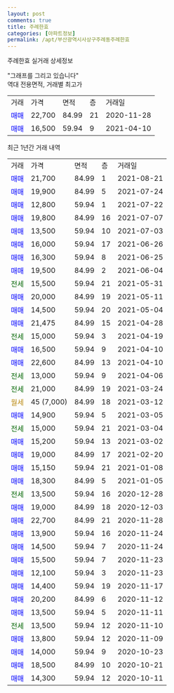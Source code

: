 ```yaml
---
layout: post
comments: true
title: 주례한효
categories: [아파트정보]
permalink: /apt/부산광역시사상구주례동주례한효
---
```


주례한효 실거래 상세정보

<script type="text/javascript">
  google.charts.load('current', {'packages':['line', 'corechart']});
  google.charts.setOnLoadCallback(drawChart);

  function drawChart() {
    var data = new google.visualization.DataTable();
    data.addColumn('date', '거래일');
    data.addColumn('number', "매매");
    data.addColumn('number', "전세");
    data.addColumn('number', "전매");

    data.addRows([[new Date(Date.parse("2021-08-21")), 21700, null, null], [new Date(Date.parse("2021-07-24")), 19900, null, null], [new Date(Date.parse("2021-07-22")), 12800, null, null], [new Date(Date.parse("2021-07-07")), 19800, null, null], [new Date(Date.parse("2021-07-03")), 13500, null, null], [new Date(Date.parse("2021-06-26")), 16000, null, null], [new Date(Date.parse("2021-06-25")), 16300, null, null], [new Date(Date.parse("2021-06-04")), 19500, null, null], [new Date(Date.parse("2021-05-31")), null, 15500, null], [new Date(Date.parse("2021-05-11")), 20000, null, null], [new Date(Date.parse("2021-05-04")), 14500, null, null], [new Date(Date.parse("2021-04-28")), 21475, null, null], [new Date(Date.parse("2021-04-19")), null, 15000, null], [new Date(Date.parse("2021-04-10")), 16500, null, null], [new Date(Date.parse("2021-04-10")), 22600, null, null], [new Date(Date.parse("2021-04-06")), null, 13000, null], [new Date(Date.parse("2021-03-24")), null, 21000, null], [new Date(Date.parse("2021-03-12")), null, null, null], [new Date(Date.parse("2021-03-05")), 14900, null, null], [new Date(Date.parse("2021-03-04")), null, 15000, null], [new Date(Date.parse("2021-03-02")), 15200, null, null], [new Date(Date.parse("2021-02-20")), 19000, null, null], [new Date(Date.parse("2021-01-08")), 15150, null, null], [new Date(Date.parse("2021-01-05")), 18300, null, null], [new Date(Date.parse("2020-12-28")), null, 13500, null], [new Date(Date.parse("2020-12-03")), 19000, null, null], [new Date(Date.parse("2020-11-28")), 22700, null, null], [new Date(Date.parse("2020-11-24")), 13900, null, null], [new Date(Date.parse("2020-11-24")), 14500, null, null], [new Date(Date.parse("2020-11-23")), 15500, null, null], [new Date(Date.parse("2020-11-23")), 12100, null, null], [new Date(Date.parse("2020-11-17")), 14400, null, null], [new Date(Date.parse("2020-11-12")), 20200, null, null], [new Date(Date.parse("2020-11-11")), 13500, null, null], [new Date(Date.parse("2020-11-10")), null, 13500, null], [new Date(Date.parse("2020-11-09")), 13800, null, null], [new Date(Date.parse("2020-10-23")), 14000, null, null], [new Date(Date.parse("2020-10-21")), 18500, null, null], [new Date(Date.parse("2020-10-11")), 14300, null, null]]);

    var options = {
      hAxis: {
        format: 'yyyy/MM/dd'
      },    
      lineWidth: 0,
      pointsVisible: true,    
      title: '최근 1년간 유형별 실거래가 분포',
      legend: { position: 'bottom' }
    };

    var formatter = new google.visualization.NumberFormat({pattern:'###,###'} );
    formatter.format(data, 1);
    formatter.format(data, 2);
    
    setTimeout(function() {
        var chart = new google.visualization.LineChart(document.getElementById('columnchart_material'));
        chart.draw(data, (options));
        document.getElementById('loading').style.display = 'none';
    }, 1000);
  }
</script>


<div id="loading" style="z-index:20; display: block; margin-left: 0px">"그래프를 그리고 있습니다"</div>
<div id="columnchart_material" style="width: 95%; margin-left: 0px; display: block"></div>
<!-- contents start -->
역대 전용면적, 거래별 최고가
<table class="sortable">
    <tr>
      <td>거래</td>
      <td>가격</td>
      <td>면적</td>
      <td>층</td>
      <td>거래일</td>
    </tr>
        <tr>
          <td><a style="color: blue">매매</a></td>
          <td>22,700</td>
          <td>84.99</td>
          <td>21</td>
          <td>2020-11-28</td>
        </tr>            <tr>
          <td><a style="color: blue">매매</a></td>
          <td>16,500</td>
          <td>59.94</td>
          <td>9</td>
          <td>2021-04-10</td>
        </tr>        
    
    
</table>

최근 1년간 거래 내역

<table class="sortable">
    <tr>
      <td>거래</td>
      <td>가격</td>
      <td>면적</td>
      <td>층</td>
      <td>거래일</td>
    </tr>
    <tr>
      <td><a style="color: blue">매매</a></td>
      <td>21,700</td>
      <td>84.99</td>
      <td>1</td>
      <td>2021-08-21</td>
    </tr>          <tr>
      <td><a style="color: blue">매매</a></td>
      <td>19,900</td>
      <td>84.99</td>
      <td>5</td>
      <td>2021-07-24</td>
    </tr>          <tr>
      <td><a style="color: blue">매매</a></td>
      <td>12,800</td>
      <td>59.94</td>
      <td>1</td>
      <td>2021-07-22</td>
    </tr>          <tr>
      <td><a style="color: blue">매매</a></td>
      <td>19,800</td>
      <td>84.99</td>
      <td>16</td>
      <td>2021-07-07</td>
    </tr>          <tr>
      <td><a style="color: blue">매매</a></td>
      <td>13,500</td>
      <td>59.94</td>
      <td>10</td>
      <td>2021-07-03</td>
    </tr>          <tr>
      <td><a style="color: blue">매매</a></td>
      <td>16,000</td>
      <td>59.94</td>
      <td>17</td>
      <td>2021-06-26</td>
    </tr>          <tr>
      <td><a style="color: blue">매매</a></td>
      <td>16,300</td>
      <td>59.94</td>
      <td>8</td>
      <td>2021-06-25</td>
    </tr>          <tr>
      <td><a style="color: blue">매매</a></td>
      <td>19,500</td>
      <td>84.99</td>
      <td>2</td>
      <td>2021-06-04</td>
    </tr>          <tr>
      <td><a style="color: darkgreen">전세</a></td>
      <td>15,500</td>
      <td>59.94</td>
      <td>21</td>
      <td>2021-05-31</td>
    </tr>          <tr>
      <td><a style="color: blue">매매</a></td>
      <td>20,000</td>
      <td>84.99</td>
      <td>19</td>
      <td>2021-05-11</td>
    </tr>          <tr>
      <td><a style="color: blue">매매</a></td>
      <td>14,500</td>
      <td>59.94</td>
      <td>20</td>
      <td>2021-05-04</td>
    </tr>          <tr>
      <td><a style="color: blue">매매</a></td>
      <td>21,475</td>
      <td>84.99</td>
      <td>15</td>
      <td>2021-04-28</td>
    </tr>          <tr>
      <td><a style="color: darkgreen">전세</a></td>
      <td>15,000</td>
      <td>59.94</td>
      <td>3</td>
      <td>2021-04-19</td>
    </tr>          <tr>
      <td><a style="color: blue">매매</a></td>
      <td>16,500</td>
      <td>59.94</td>
      <td>9</td>
      <td>2021-04-10</td>
    </tr>          <tr>
      <td><a style="color: blue">매매</a></td>
      <td>22,600</td>
      <td>84.99</td>
      <td>13</td>
      <td>2021-04-10</td>
    </tr>          <tr>
      <td><a style="color: darkgreen">전세</a></td>
      <td>13,000</td>
      <td>59.94</td>
      <td>9</td>
      <td>2021-04-06</td>
    </tr>          <tr>
      <td><a style="color: darkgreen">전세</a></td>
      <td>21,000</td>
      <td>84.99</td>
      <td>19</td>
      <td>2021-03-24</td>
    </tr>          <tr>
      <td><a style="color: darkgoldenrod">월세</a></td>
      <td>45 (7,000)</td>
      <td>84.99</td>
      <td>18</td>
      <td>2021-03-12</td>
    </tr>          <tr>
      <td><a style="color: blue">매매</a></td>
      <td>14,900</td>
      <td>59.94</td>
      <td>5</td>
      <td>2021-03-05</td>
    </tr>          <tr>
      <td><a style="color: darkgreen">전세</a></td>
      <td>15,000</td>
      <td>59.94</td>
      <td>21</td>
      <td>2021-03-04</td>
    </tr>          <tr>
      <td><a style="color: blue">매매</a></td>
      <td>15,200</td>
      <td>59.94</td>
      <td>13</td>
      <td>2021-03-02</td>
    </tr>          <tr>
      <td><a style="color: blue">매매</a></td>
      <td>19,000</td>
      <td>84.99</td>
      <td>17</td>
      <td>2021-02-20</td>
    </tr>          <tr>
      <td><a style="color: blue">매매</a></td>
      <td>15,150</td>
      <td>59.94</td>
      <td>21</td>
      <td>2021-01-08</td>
    </tr>          <tr>
      <td><a style="color: blue">매매</a></td>
      <td>18,300</td>
      <td>84.99</td>
      <td>5</td>
      <td>2021-01-05</td>
    </tr>          <tr>
      <td><a style="color: darkgreen">전세</a></td>
      <td>13,500</td>
      <td>59.94</td>
      <td>16</td>
      <td>2020-12-28</td>
    </tr>          <tr>
      <td><a style="color: blue">매매</a></td>
      <td>19,000</td>
      <td>84.99</td>
      <td>18</td>
      <td>2020-12-03</td>
    </tr>          <tr>
      <td><a style="color: blue">매매</a></td>
      <td>22,700</td>
      <td>84.99</td>
      <td>21</td>
      <td>2020-11-28</td>
    </tr>          <tr>
      <td><a style="color: blue">매매</a></td>
      <td>13,900</td>
      <td>59.94</td>
      <td>16</td>
      <td>2020-11-24</td>
    </tr>          <tr>
      <td><a style="color: blue">매매</a></td>
      <td>14,500</td>
      <td>59.94</td>
      <td>7</td>
      <td>2020-11-24</td>
    </tr>          <tr>
      <td><a style="color: blue">매매</a></td>
      <td>15,500</td>
      <td>59.94</td>
      <td>7</td>
      <td>2020-11-23</td>
    </tr>          <tr>
      <td><a style="color: blue">매매</a></td>
      <td>12,100</td>
      <td>59.94</td>
      <td>3</td>
      <td>2020-11-23</td>
    </tr>          <tr>
      <td><a style="color: blue">매매</a></td>
      <td>14,400</td>
      <td>59.94</td>
      <td>19</td>
      <td>2020-11-17</td>
    </tr>          <tr>
      <td><a style="color: blue">매매</a></td>
      <td>20,200</td>
      <td>84.99</td>
      <td>6</td>
      <td>2020-11-12</td>
    </tr>          <tr>
      <td><a style="color: blue">매매</a></td>
      <td>13,500</td>
      <td>59.94</td>
      <td>5</td>
      <td>2020-11-11</td>
    </tr>          <tr>
      <td><a style="color: darkgreen">전세</a></td>
      <td>13,500</td>
      <td>59.94</td>
      <td>12</td>
      <td>2020-11-10</td>
    </tr>          <tr>
      <td><a style="color: blue">매매</a></td>
      <td>13,800</td>
      <td>59.94</td>
      <td>12</td>
      <td>2020-11-09</td>
    </tr>          <tr>
      <td><a style="color: blue">매매</a></td>
      <td>14,000</td>
      <td>59.94</td>
      <td>9</td>
      <td>2020-10-23</td>
    </tr>          <tr>
      <td><a style="color: blue">매매</a></td>
      <td>18,500</td>
      <td>84.99</td>
      <td>10</td>
      <td>2020-10-21</td>
    </tr>          <tr>
      <td><a style="color: blue">매매</a></td>
      <td>14,300</td>
      <td>59.94</td>
      <td>12</td>
      <td>2020-10-11</td>
    </tr>      </table>
<!-- contents end -->    

